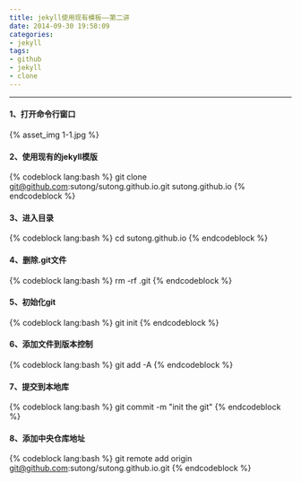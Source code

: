 ```yaml
---
title: jekyll使用现有模板——第二讲
date: 2014-09-30 19:58:09
categories:
- jekyll
tags:
- github
- jekyll
- clone
---
```

***
#### 1、打开命令行窗口
{% asset_img 1-1.jpg %}
#### 2、使用现有的jekyll模版
{% codeblock lang:bash %}
git clone git@github.com:sutong/sutong.github.io.git sutong.github.io
{% endcodeblock %}
<!-- more-->
#### 3、进入目录
{% codeblock lang:bash %}
cd sutong.github.io
{% endcodeblock %}
#### 4、删除.git文件
{% codeblock lang:bash %}
rm -rf .git
{% endcodeblock %}
#### 5、初始化git
{% codeblock lang:bash %}
git init
{% endcodeblock %}
#### 6、添加文件到版本控制
{% codeblock lang:bash %}
git add -A
{% endcodeblock %}
#### 7、提交到本地库
{% codeblock lang:bash %}
git commit -m "init the git"
{% endcodeblock %}
#### 8、添加中央仓库地址
{% codeblock lang:bash %}
git remote add origin git@github.com:sutong/sutong.github.io.git
{% endcodeblock %}


